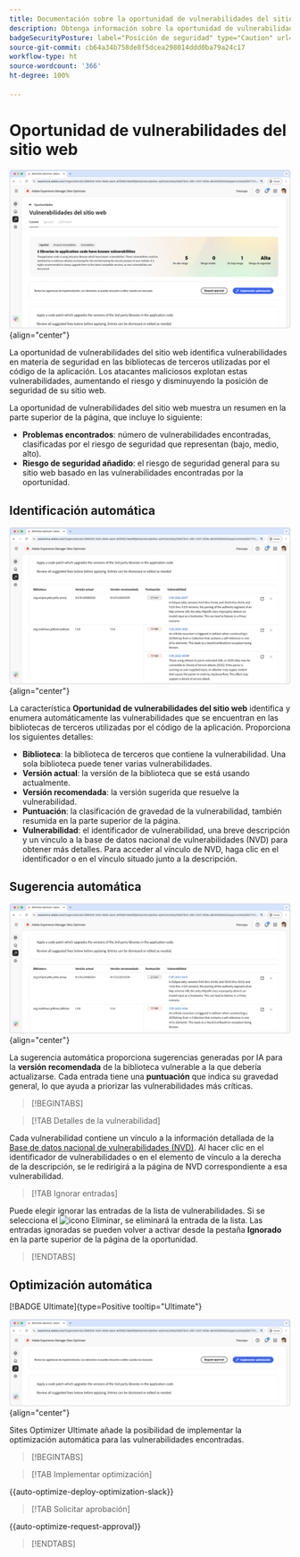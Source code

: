 ```yaml
---
title: Documentación sobre la oportunidad de vulnerabilidades del sitio web
description: Obtenga información sobre la oportunidad de vulnerabilidades del sitio web y cómo utilizarla para aumentar la seguridad de en el sitio web.
badgeSecurityPosture: label="Posición de seguridad" type="Caution" url="../../opportunity-types/security-posture.md" tooltip="Posición de seguridad"
source-git-commit: cb64a34b758de8f5dcea298014ddd0ba79a24c17
workflow-type: ht
source-wordcount: '366'
ht-degree: 100%

---
```



# Oportunidad de vulnerabilidades del sitio web

![Oportunidad de vulnerabilidades del sitio web](./assets/website-vulnerabilities/hero.png){align="center"}

La oportunidad de vulnerabilidades del sitio web identifica vulnerabilidades en materia de seguridad en las bibliotecas de terceros utilizadas por el código de la aplicación. Los atacantes maliciosos explotan estas vulnerabilidades, aumentando el riesgo y disminuyendo la posición de seguridad de su sitio web.

La oportunidad de vulnerabilidades del sitio web muestra un resumen en la parte superior de la página, que incluye lo siguiente:

* **Problemas encontrados**: número de vulnerabilidades encontradas, clasificadas por el riesgo de seguridad que representan (bajo, medio, alto).
* **Riesgo de seguridad añadido**: el riesgo de seguridad general para su sitio web basado en las vulnerabilidades encontradas por la oportunidad.

## Identificación automática

![Identificación automática de las vulnerabilidades del sitio web](./assets/website-vulnerabilities/auto-identify.png){align="center"}

La característica **Oportunidad de vulnerabilidades del sitio web** identifica y enumera automáticamente las vulnerabilidades que se encuentran en las bibliotecas de terceros utilizadas por el código de la aplicación. Proporciona los siguientes detalles:

* **Biblioteca**: la biblioteca de terceros que contiene la vulnerabilidad. Una sola biblioteca puede tener varias vulnerabilidades.
* **Versión actual**: la versión de la biblioteca que se está usando actualmente.
* **Versión recomendada**: la versión sugerida que resuelve la vulnerabilidad.
* **Puntuación**: la clasificación de gravedad de la vulnerabilidad, también resumida en la parte superior de la página.
* **Vulnerabilidad**: el identificador de vulnerabilidad, una breve descripción y un vínculo a la base de datos nacional de vulnerabilidades (NVD) para obtener más detalles. Para acceder al vínculo de NVD, haga clic en el identificador o en el vínculo situado junto a la descripción.

## Sugerencia automática

![Sugerencia automática de vulnerabilidades del sitio web](./assets/website-vulnerabilities/auto-suggest.png){align="center"}

La sugerencia automática proporciona sugerencias generadas por IA para la **versión recomendada** de la biblioteca vulnerable a la que debería actualizarse. Cada entrada tiene una **puntuación** que indica su gravedad general, lo que ayuda a priorizar las vulnerabilidades más críticas.

>[!BEGINTABS]

>[!TAB Detalles de la vulnerabilidad]

Cada vulnerabilidad contiene un vínculo a la información detallada de la [Base de datos nacional de vulnerabilidades (NVD)](https://nvd.nist.gov/). Al hacer clic en el identificador de vulnerabilidades o en el elemento de vínculo a la derecha de la descripción, se le redirigirá a la página de NVD correspondiente a esa vulnerabilidad.

>[!TAB Ignorar entradas]

Puede elegir ignorar las entradas de la lista de vulnerabilidades. Si se selecciona el ![icono Eliminar](https://spectrum.adobe.com/static/icons/ui_18/CrossSize500.svg), se eliminará la entrada de la lista. Las entradas ignoradas se pueden volver a activar desde la pestaña **Ignorado** en la parte superior de la página de la oportunidad.<!---right now it does not seem to be implemented, but the page description mentions this functionality-->

>[!ENDTABS]


## Optimización automática

[!BADGE Ultimate]{type=Positive tooltip="Ultimate"}

![Optimización automática de las vulnerabilidades del sitio web](./assets/website-vulnerabilities/auto-optimize.png){align="center"}

Sites Optimizer Ultimate añade la posibilidad de implementar la optimización automática para las vulnerabilidades encontradas.

>[!BEGINTABS]

>[!TAB Implementar optimización]

{{auto-optimize-deploy-optimization-slack}}

>[!TAB Solicitar aprobación]

{{auto-optimize-request-approval}}

>[!ENDTABS]